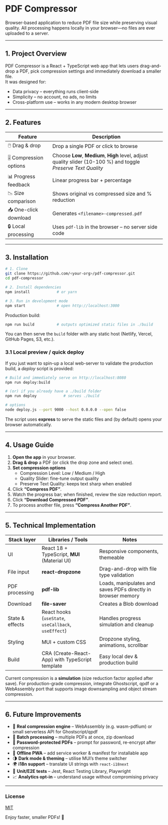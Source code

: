 # PDF Compressor

Browser-based application to reduce PDF file size while preserving visual quality. All processing happens locally in your browser—no files are ever uploaded to a server.

---

## 1. Project Overview
PDF Compressor is a React + TypeScript web app that lets users drag-and-drop a PDF, pick compression settings and immediately download a smaller file.  
It was designed for:

* Data privacy – everything runs client-side  
* Simplicity – no account, no ads, no limits  
* Cross-platform use – works in any modern desktop browser

---

## 2. Features
| Feature | Description |
|---------|-------------|
| 🖱️ Drag & drop | Drop a single PDF or click to browse |
| 🎚️ Compression options | Choose **Low**, **Medium**, **High** level, adjust quality slider (10-100 %) and toggle *Preserve Text Quality* |
| 📊 Progress feedback | Linear progress bar + percentage |
| 📉 Size comparison | Shows original vs compressed size and % reduction |
| 📥 One-click download | Generates `<filename>-compressed.pdf` |
| 🔒 Local processing | Uses `pdf-lib` in the browser – no server side code |

---

## 3. Installation

```bash
# 1. Clone
git clone https://github.com/<your-org>/pdf-compressor.git
cd pdf-compressor

# 2. Install dependencies
npm install            # or yarn

# 3. Run in development mode
npm start              # open http://localhost:3000
```

Production build:

```bash
npm run build          # outputs optimized static files in ./build
```

You can then serve the `build` folder with any static host (Netlify, Vercel, GitHub Pages, S3, etc.).

### 3.1 Local preview / quick deploy

If you just want to spin-up a local web-server to validate the production build, a _deploy_ script is provided:

```bash
# Build and immediately serve on http://localhost:8080
npm run deploy:build

# (or) if you already have a ./build folder
npm run deploy            # serves ./build

# options
node deploy.js --port 9000 --host 0.0.0.0 --open false
```

The script uses **express** to serve the static files and (by default) opens your browser automatically.

---

## 4. Usage Guide

1. **Open the app** in your browser.  
2. **Drag & drop** a PDF (or click the drop zone and select one).  
3. **Set compression options**  
   * Compression Level: Low / Medium / High  
   * Quality Slider: fine-tune output quality  
   * Preserve Text Quality: keeps text sharp when enabled  
4. Click **“Compress PDF”**.  
5. Watch the progress bar; when finished, review the size reduction report.  
6. Click **“Download Compressed PDF”**.  
7. To process another file, press **“Compress Another PDF”**.

---

## 5. Technical Implementation

| Stack layer | Libraries / Tools | Notes |
|-------------|-------------------|-------|
| UI | React 18 + TypeScript, **MUI** (Material UI) | Responsive components, themeable |
| File input | **react-dropzone** | Drag-and-drop with file type validation |
| PDF processing | **pdf-lib** | Loads, manipulates and saves PDFs directly in browser memory |
| Download | **file-saver** | Creates a Blob download |
| State & effects | React hooks (`useState`, `useCallback`, `useEffect`) | Handles progress simulation and cleanup |
| Styling | MUI + custom CSS | Dropzone styling, animations, scrollbar |
| Build | CRA (Create-React-App) with TypeScript template | Easy local dev & production build |

Current compression is a **simulation** (size reduction factor applied after save). For production-grade compression, integrate Ghostscript, qpdf or a WebAssembly port that supports image downsampling and object stream compression.

---

## 6. Future Improvements

* 🔧 **Real compression engine** – WebAssembly (e.g. wasm-pdfium) or small serverless API for Ghostscript/qpdf  
* 📂 **Batch processing** – multiple PDFs at once, zip download  
* 🔐 **Password-protected PDFs** – prompt for password, re-encrypt after compression  
* 💾 **Offline PWA** – add service worker & manifest for installable app  
* 🌗 **Dark mode & theming** – utilise MUI’s theme switcher  
* 🌍 **i18n support** – translate UI strings with `react-i18next`  
* 🧪 **Unit/E2E tests** – Jest, React Testing Library, Playwright  
* 📈 **Analytics opt-in** – understand usage without compromising privacy  

---

### License
[MIT](LICENSE)

Enjoy faster, smaller PDFs! 🚀
